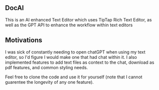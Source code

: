 ## DocAI

This is an AI enhanced Text Editor which uses TipTap Rich Text Editor, as well as the GPT API to enhance the workflow within text editors

## Motivations

I was sick of constantly needing to open chatGPT when using my text editor, so I'd figure I would make one that had chat within it. I also implemented features to add text files as context to the chat, download as pdf features, and common styling needs.

Feel free to clone the code and use it for yourself (note that I cannot guarentee the longevity of any one feature).